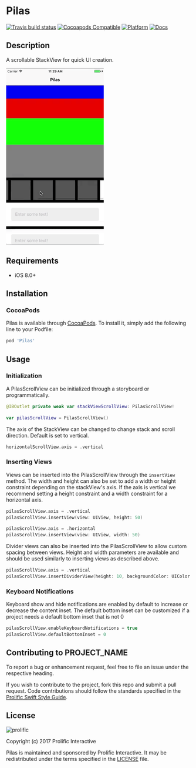 # Pilas

[![Travis build status](https://img.shields.io/travis/prolificinteractive/PROJECT_NAME.svg?style=flat-square)](https://travis-ci.org/prolificinteractive/PROJECT_NAME)
[![Cocoapods Compatible](https://img.shields.io/cocoapods/v/PROJECT_NAME.svg?style=flat-square)](https://img.shields.io/cocoapods/v/PROJECT_NAME.svg)
[![Platform](https://img.shields.io/cocoapods/p/PROJECT_NAME.svg?style=flat-square)](http://cocoadocs.org/docsets/PROJECT_NAME)
[![Docs](https://img.shields.io/cocoapods/metrics/doc-percent/PROJECT_NAME.svg?style=flat-square)](http://cocoadocs.org/docsets/PROJECT_NAME)

## Description

A scrollable StackView for quick UI creation.

![Pilas.gif](Images/Pilas.gif)

## Requirements

* iOS 8.0+

## Installation

### CocoaPods
Pilas is available through [CocoaPods](http://cocoapods.org). To install
it, simply add the following line to your Podfile:

```ruby
pod 'Pilas'
```

## Usage

### Initialization

A PilasScrollView can be initialized through a storyboard or programmatically.

```swift
@IBOutlet private weak var stackViewScrollView: PilasScrollView!
```

```swift
var pilasScrollView = PilasScrollView()
```

The axis of the StackView can be changed to change stack and scroll direction. Default is set to vertical.

```swift
horizontalScrollView.axis = .vertical
```
### Inserting Views

Views can be inserted into the PilasScrollView through the `insertView` method. The width and height can also be set to add a width or height constraint depending on the stackView's axis. If the axis is vertical we recommend setting a height constraint and a width constraint for a horizontal axis.

```swift
pilasScrollView.axis = .vertical
pilasScrollView.insertView(view: UIView, height: 50)
```

```swift
pilasScrollView.axis = .horizontal
pilasScrollView.insertView(view: UIView, width: 50)
```

Divider views can also be inserted into the PilasScrollView to allow custom spacing between views. Height and width parameters are available and should be used similarly to inserting views as described above.

```swift
pilasScrollView.axis = .vertical
pilasScrollView.insertDividerView(height: 10, backgroundColor: UIColor.black)
```

### Keyboard Notifications

Keyboard show and hide notifications are enabled by default to increase or decrease the content inset. The default bottom inset can be customized if a project needs a default bottom inset that is not 0

```swift
pilasScrollView.enableKeyboardNotifications = true
pilasScrollView.defaultBottomInset = 0
```

## Contributing to PROJECT_NAME

To report a bug or enhancement request, feel free to file an issue under the respective heading.

If you wish to contribute to the project, fork this repo and submit a pull request. Code contributions should follow the standards specified in the [Prolific Swift Style Guide](https://github.com/prolificinteractive/swift-style-guide).

## License

![prolific](https://s3.amazonaws.com/prolificsitestaging/logos/Prolific_Logo_Full_Color.png)

Copyright (c) 2017 Prolific Interactive

Pilas is maintained and sponsored by Prolific Interactive. It may be redistributed under the terms specified in the [LICENSE] file.

[LICENSE]: ./LICENSE
